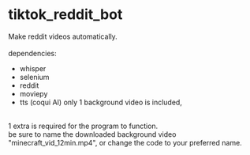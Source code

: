 # tiktok_reddit_bot
Make reddit videos automatically.
<br />
<br />
dependencies:
- whisper
- selenium
- reddit
- moviepy
- tts (coqui AI)
only 1 background video is included,
<br />
1 extra is required for the program to function.
<br />
be sure to name the downloaded background video "minecraft_vid_12min.mp4", or change the code to your preferred name.

